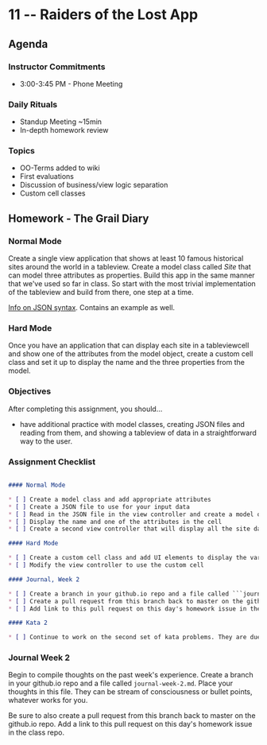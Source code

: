 # 11 -- Raiders of the Lost App

## Agenda

### Instructor Commitments

* 3:00-3:45 PM - Phone Meeting

### Daily Rituals

* Standup Meeting ~15min
* In-depth homework review

### Topics

* OO-Terms added to wiki
* First evaluations
* Discussion of business/view logic separation
* Custom cell classes

## Homework - The Grail Diary

### Normal Mode

Create a single view application that shows at least 10 famous historical sites around the world in a tableview. Create a model class called _Site_ that can model three attributes as properties. Build this app in the same manner that we've used so far in class. So start with the most trivial implementation of the tableview and build from there, one step at a time.

[Info on JSON syntax](https://en.wikipedia.org/wiki/JSON#Data_types.2C_syntax_and_example). Contains an example as well.

### Hard Mode

Once you have an application that can display each site in a tableviewcell and show one of the attributes from the model object, create a custom cell class and  set it up to display the name and the three properties from the model.

### Objectives

After completing this assignment, you should…

* have additional practice with model classes, creating JSON files and reading from them, and showing a tableview of data in a straightforward way to the user.

### Assignment Checklist
```markdown

#### Normal Mode

* [ ] Create a model class and add appropriate attributes
* [ ] Create a JSON file to use for your input data
* [ ] Read in the JSON file in the view controller and create a model object for each record.
* [ ] Display the name and one of the attributes in the cell
* [ ] Create a second view controller that will display all the site data when a cell is tapped.

#### Hard Mode

* [ ] Create a custom cell class and add UI elements to display the various properties from the model
* [ ] Modify the view controller to use the custom cell

#### Journal, Week 2

* [ ] Create a branch in your github.io repo and a file called ```journal-week-2.md```
* [ ] Create a pull request from this branch back to master on the github.io repo
* [ ] Add link to this pull request on this day's homework issue in the class repo

#### Kata 2

* [ ] Continue to work on the second set of kata problems. They are due on Wednesday.
```

### Journal Week 2

Begin to compile thoughts on the past week's experience. Create a branch in your github.io repo and a file called ```journal-week-2.md```. Place your thoughts in this file. They can be stream of consciousness or bullet points, whatever works for you.

Be sure to also create a pull request from this branch back to master on the github.io repo. Add a link to this pull request on this day's homework issue in the class repo.